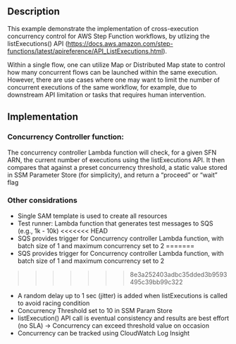 ## Description

This example demonstrate the implementation of cross-execution concurrency control for AWS Step Function workflows,  by utlizing the listExecutions() API (https://docs.aws.amazon.com/step-functions/latest/apireference/API_ListExecutions.html). 

Within a single flow, one can utilize Map or Distributed Map state to control how many concurrent flows can be launched within the same execution. However, there are use cases where one may want to limit the number of concurrent executions of the same workflow, for example, due to downstream API limitation or tasks that requires human intervention. 

## Implementation

### Concurrency Controller function: 

The concurrency controller Lambda function will check, for a given SFN ARN, the current number of executions using the listExecutions API. It then compares that against a preset concurrency threshold, a static value stored in SSM Parameter Store (for simplicity), and return a “proceed” or “wait” flag

### Other considrations

* Single SAM template is used to create all resources
* Test runner: Lambda function that generates test messages to SQS (e.g., 1k - 10k)
<<<<<<< HEAD
* SQS provides trigger for Concurrency controller Lambda function, with batch size of 1 and maximum concurrency set to 2 
=======
* SQS provides trigger for Concurrency controller Lambda function, with batch size of 1 and maximum concurrency set to 2
>>>>>>> 8e3a252403adbc35dded3b9593495c39bb99c322
* A random delay up to 1 sec (jitter) is added when listExecutions is called to avoid racing condition
* Concurrency Threshold set to 10 in SSM Param Store
* listExecution() API call is eventual consistency and results are best effort (no SLA) → Concurrency can exceed threshold value on occasion 
* Concurrency can be tracked using CloudWatch Log Insight


